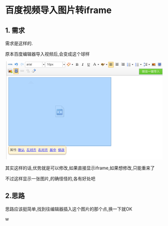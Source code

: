 # 百度视频导入图片转iframe

## 1. 需求

需求是这样的.

原本百度编辑器导入视频后,会变成这个球样

![原视频导视频](QQ20160426-4.png)

其实这样的话,优势就是可以修改,如果直接显示iframe,如果想修改,只能重来了

不过这样显示一张图片,的确怪怪的,各有好处吧

## 2.思路

思路应该挺简单,找到往编辑器插入这个图片的那个点,换一下就OK

w
